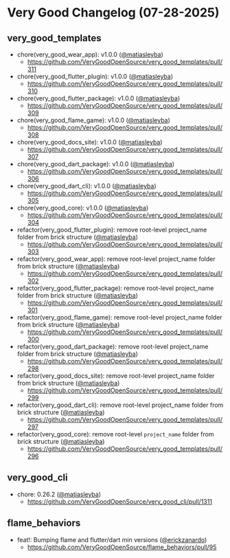 # Very Good Changelog (07-28-2025)

## very_good_templates
- chore(very_good_wear_app): v1.0.0 ([@matiasleyba](https://github.com/matiasleyba))
	- https://github.com/VeryGoodOpenSource/very_good_templates/pull/311
- chore(very_good_flutter_plugin): v1.0.0 ([@matiasleyba](https://github.com/matiasleyba))
	- https://github.com/VeryGoodOpenSource/very_good_templates/pull/310
- chore(very_good_flutter_package): v1.0.0 ([@matiasleyba](https://github.com/matiasleyba))
	- https://github.com/VeryGoodOpenSource/very_good_templates/pull/309
- chore(very_good_flame_game): v1.0.0 ([@matiasleyba](https://github.com/matiasleyba))
	- https://github.com/VeryGoodOpenSource/very_good_templates/pull/308
- chore(very_good_docs_site): v1.0.0 ([@matiasleyba](https://github.com/matiasleyba))
	- https://github.com/VeryGoodOpenSource/very_good_templates/pull/307
- chore(very_good_dart_package): v1.0.0 ([@matiasleyba](https://github.com/matiasleyba))
	- https://github.com/VeryGoodOpenSource/very_good_templates/pull/306
- chore(very_good_dart_cli): v1.0.0 ([@matiasleyba](https://github.com/matiasleyba))
	- https://github.com/VeryGoodOpenSource/very_good_templates/pull/305
- chore(very_good_core): v1.0.0 ([@matiasleyba](https://github.com/matiasleyba))
	- https://github.com/VeryGoodOpenSource/very_good_templates/pull/304
- refactor(very_good_flutter_plugin): remove root-level project_name folder from brick structure ([@matiasleyba](https://github.com/matiasleyba))
	- https://github.com/VeryGoodOpenSource/very_good_templates/pull/303
- refactor(very_good_wear_app): remove root-level project_name folder from brick structure ([@matiasleyba](https://github.com/matiasleyba))
	- https://github.com/VeryGoodOpenSource/very_good_templates/pull/302
- refactor(very_good_flutter_package): remove root-level project_name folder from brick structure ([@matiasleyba](https://github.com/matiasleyba))
	- https://github.com/VeryGoodOpenSource/very_good_templates/pull/301
- refactor(very_good_flame_game): remove root-level project_name folder from brick structure ([@matiasleyba](https://github.com/matiasleyba))
	- https://github.com/VeryGoodOpenSource/very_good_templates/pull/300
- refactor(very_good_dart_package): remove root-level project_name folder from brick structure ([@matiasleyba](https://github.com/matiasleyba))
	- https://github.com/VeryGoodOpenSource/very_good_templates/pull/298
- refactor(very_good_docs_site): remove root-level project_name folder from brick structure ([@matiasleyba](https://github.com/matiasleyba))
	- https://github.com/VeryGoodOpenSource/very_good_templates/pull/299
- refactor(very_good_dart_cli): remove root-level project_name folder from brick structure ([@matiasleyba](https://github.com/matiasleyba))
	- https://github.com/VeryGoodOpenSource/very_good_templates/pull/297
- refactor(very_good_core): remove root-level `project_name` folder from brick structure ([@matiasleyba](https://github.com/matiasleyba))
	- https://github.com/VeryGoodOpenSource/very_good_templates/pull/296

## very_good_cli
- chore: 0.26.2 ([@matiasleyba](https://github.com/matiasleyba))
	- https://github.com/VeryGoodOpenSource/very_good_cli/pull/1311

## flame_behaviors
- feat!: Bumping flame and flutter/dart min versions ([@erickzanardo](https://github.com/erickzanardo))
	- https://github.com/VeryGoodOpenSource/flame_behaviors/pull/95
